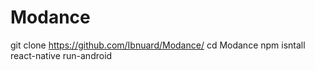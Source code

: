 # Modance
git clone https://github.com/Ibnuard/Modance/
cd Modance
npm isntall
react-native run-android
